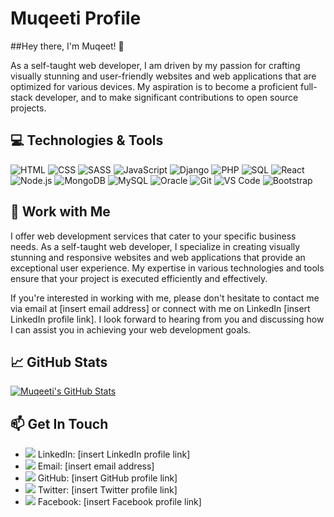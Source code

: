 # Muqeeti Profile


##Hey there, I'm Muqeet! 👋

As a self-taught web developer, I am driven by my passion for crafting visually stunning and user-friendly websites and web applications that are optimized for various devices. My aspiration is to become a proficient full-stack developer, and to make significant contributions to open source projects.

## 💻 Technologies & Tools
![HTML](https://img.icons8.com/color/48/000000/html-5.png) 
![CSS](https://img.icons8.com/color/48/000000/css3.png) 
![SASS](https://img.icons8.com/color/48/000000/sass.png) 
![JavaScript](https://img.icons8.com/color/48/000000/javascript.png) 
![Django](https://img.icons8.com/color/48/000000/django.png) 
![PHP](https://img.icons8.com/color/48/000000/php.png) 
![SQL](https://img.icons8.com/color/48/000000/sql.png) 
![React](https://img.icons8.com/color/48/000000/react-native.png) 
![Node.js](https://img.icons8.com/color/48/000000/nodejs.png) 
![MongoDB](https://img.icons8.com/color/48/000000/mongodb.png) 
![MySQL](https://img.icons8.com/color/48/000000/mysql-logo.png) 
![Oracle](https://img.icons8.com/color/48/000000/oracle.png) 
![Git](https://img.icons8.com/color/48/000000/git.png) 
![VS Code](https://img.icons8.com/color/48/000000/visual-studio-code-2019.png) 
![Bootstrap](https://img.icons8.com/color/48/000000/bootstrap.png)


## 💼 Work with Me

I offer web development services that cater to your specific business needs. As a self-taught web developer, I specialize in creating visually stunning and responsive websites and web applications that provide an exceptional user experience. My expertise in various technologies and tools ensure that your project is executed efficiently and effectively.

If you're interested in working with me, please don't hesitate to contact me via email at [insert email address] or connect with me on LinkedIn [insert LinkedIn profile link]. I look forward to hearing from you and discussing how I can assist you in achieving your web development goals.

## 📈 GitHub Stats

[![Muqeeti's GitHub Stats](https://github-readme-stats.vercel.app/api?username=muqeetiqbal2&show_icons=true&hide_border=true&count_private=true&theme=tokyonight)](https://github.com/muqeetiqbal2)

## 📫 Get In Touch
- <img src="https://img.icons8.com/ios-filled/30/0077b5/linkedin.png"/> LinkedIn: [insert LinkedIn profile link]
- <img src="https://img.icons8.com/ios-filled/30/0077b5/email.png"/> Email: [insert email address]
- <img src="https://img.icons8.com/ios-filled/30/0077b5/github.png"/> GitHub: [insert GitHub profile link]
- <img src="https://img.icons8.com/ios-filled/30/0077b5/twitter.png"/> Twitter: [insert Twitter profile link]
- <img src="https://img.icons8.com/ios-filled/30/0077b5/facebook.png"/> Facebook: [insert Facebook profile link]

